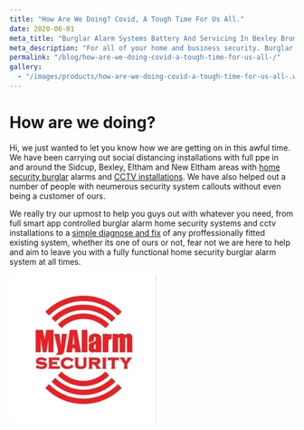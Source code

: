 ```yaml
---
title: "How Are We Doing? Covid, A Tough Time For Us All."
date: 2020-06-01
meta_title: "Burglar Alarm Systems Battery And Servicing In Bexley Bromley - MyAlarm Security"
meta_description: "For all of your home and business security. Burglar Alarm Servicing, Burglar Alarm Installation, Alarm Battery and CCTV. Call 020 8302 4065 or email us."
permalink: "/blog/how-are-we-doing-covid-a-tough-time-for-us-all-/"
gallery:
  - "/images/products/how-are-we-doing-covid-a-tough-time-for-us-all-.webp"
---
```


# How are we doing?

Hi, we just wanted to let you know how we are getting on in this awful time. We have been carrying out social distancing installations with full ppe in and around the Sidcup, Bexley, Eltham and New Eltham areas with [home security burglar](/categories/burglar-alarms/) alarms and [CCTV installations](/categories/cctv/). We have also helped out a number of people with neumerous security system callouts without even being a customer of ours.

We really try our upmost to help you guys out with whatever you need, from full smart app controlled burglar alarm home security systems and cctv installations to a [simple diagnose and fix](/categories/servicing-and-repairs/) of any proffessionally fitted existing system, whether its one of ours or not, fear not we are here to help and aim to leave you with a fully functional home security burglar alarm system at all times.

![How Are We Doing? Covid, A Tough Time For Us All.](/images/news/news-how-are-we-doing-covid-a-tough-time-for-us-all--rxioisqy95xo4p462zvk.jpg)
